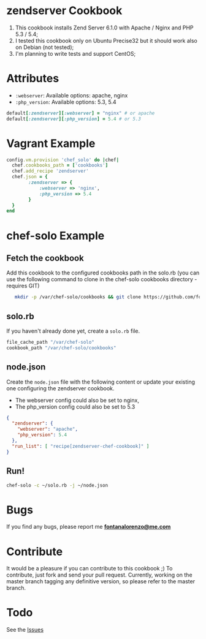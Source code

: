 zendserver Cookbook
===================
1. This cookbook installs Zend Server 6.1.0 with Apache / Nginx and PHP 5.3 / 5.4;
2. I tested this cookbook only on Ubuntu Precise32 but it should work also on Debian (not tested);
3. I'm planning to write tests and support CentOS;

Attributes
==========

 - `:webserver`:  Available options: apache, nginx
 - `:php_version`: Available options: 5.3, 5.4

```ruby
default[:zendserver][:webserver] = "nginx" # or apache
default[:zendserver][:php_version] = 5.4 # or 5.3
```

Vagrant Example
================

```ruby
config.vm.provision 'chef_solo' do |chef|
  chef.cookbooks_path = ['cookbooks']
  chef.add_recipe 'zendserver'
  chef.json = {
        :zendserver => {
            :webserver => 'nginx',
            :php_version => 5.4
        }
  }
end
```

chef-solo Example
=================

Fetch the cookbook
------------------
Add this cookbook to the configured cookbooks path in the solo.rb
(you can use the following command to clone in the chef-solo cookbooks directory - requires GIT)

```bash
   mkdir -p /var/chef-solo/cookbooks && git clone https://github.com/fontanalorenzo/zendserver-chef-cookbook /var/chef-solo/cookbooks/zendserver-chef-cookbook
```

solo.rb
-------
If you haven't already done yet, create a `solo.rb` file.
```ruby
file_cache_path "/var/chef-solo"
cookbook_path "/var/chef-solo/cookbooks"
```

node.json
---------
Create the `node.json` file with the following content or update your existing one
configuring the zendserver cookbook.
- The webserver config could also be set to nginx,
- The php_version config could also be set to 5.3

```json
{
  "zendserver": {
    "webserver": "apache",
    "php_version": 5.4
  },
  "run_list": [ "recipe[zendserver-chef-cookbook]" ]
}
```

Run!
----
```bash
chef-solo -c ~/solo.rb -j ~/node.json
```

Bugs
====
If you find any bugs, please report me **fontanalorenzo@me.com**

Contribute
=========
It would be a pleasure if you can contribute to this cookbook ;)
To contribute, just fork and send your pull request.
Currently, working on the master branch tagging any definitive version, so please refer to the master branch.

Todo
====
See the [Issues](https://github.com/fontanalorenzo/zendserver-chef-cookbook/issues)
